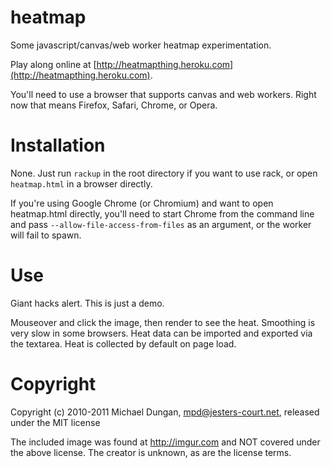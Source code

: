 heatmap
=======

Some javascript/canvas/web worker heatmap experimentation.

Play along online at [http://heatmapthing.heroku.com](http://heatmapthing.heroku.com).

You'll need to use a browser that supports canvas and web workers. Right now that means Firefox, Safari, Chrome, or Opera.

Installation
============

None. Just run `rackup` in the root directory if you want to use rack, or open `heatmap.html` in a browser directly.

If you're using Google Chrome (or Chromium) and want to open heatmap.html directly, you'll need to start Chrome from the command line and pass `--allow-file-access-from-files` as an argument, or the worker will fail to spawn.

Use
===

Giant hacks alert. This is just a demo.

Mouseover and click the image, then render to see the heat. Smoothing is very slow in some browsers. Heat data can be imported and exported via the textarea. Heat is collected by default on page load.

Copyright
=========

Copyright (c) 2010-2011 Michael Dungan, mpd@jesters-court.net, released under the MIT license

The included image was found at http://imgur.com and NOT covered under the above license. The creator is unknown, as are the license terms.

